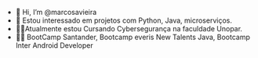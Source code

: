 - 👋 Hi, I’m @marcosavieira
- 👀 Estou interessado em projetos com Python, Java, microserviços.
- 🧑‍🎓Atualmente estou Cursando Cybersegurança na faculdade Unopar.
- 👨‍🎓 BootCamp Santander, Bootcamp everis New Talents Java, Bootcamp Inter Android Developer

<!---
marcosavieira/marcosavieira is a ✨ special ✨ repository because its `README.md` (this file) appears on your GitHub profile.
You can click the Preview link to take a look at your changes.
--->
